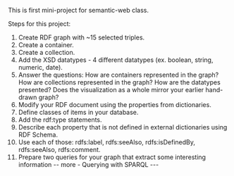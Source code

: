 This is first mini-project for semantic-web class.

Steps for this project:
1. Create RDF graph with ~15 selected triples.
2. Create a container.
3. Create a collection.
4. Add the XSD datatypes - 4 different datatypes (ex. boolean, string, numeric, date).
5. Answer the questions:
    How are containers represented in the graph?
    How are collections represented in the graph?
    How are the datatypes presented?
    Does the visualization as a whole mirror your earlier hand-drawn graph?
6. Modify your RDF document using the properties from dictionaries.
7. Define classes of items in your database.
8. Add the rdf:type statements.
9. Describe each property that is not defined in external dictionaries using RDF Schema.
10. Use each of those:  rdfs:label, rdfs:seeAlso, rdfs:isDefinedBy, rdfs:seeAlso, rdfs:comment.
11. Prepare two queries for your graph that extract some interesting information
-- more - Querying with SPARQL ---